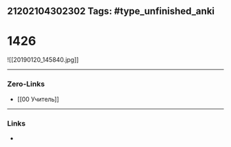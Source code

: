 21202104302302
Tags: #type_unfinished_anki 
---
# 1426

![[20190120_145840.jpg]]

---
### Zero-Links
- [[00 Учитель]]
---
### Links
-